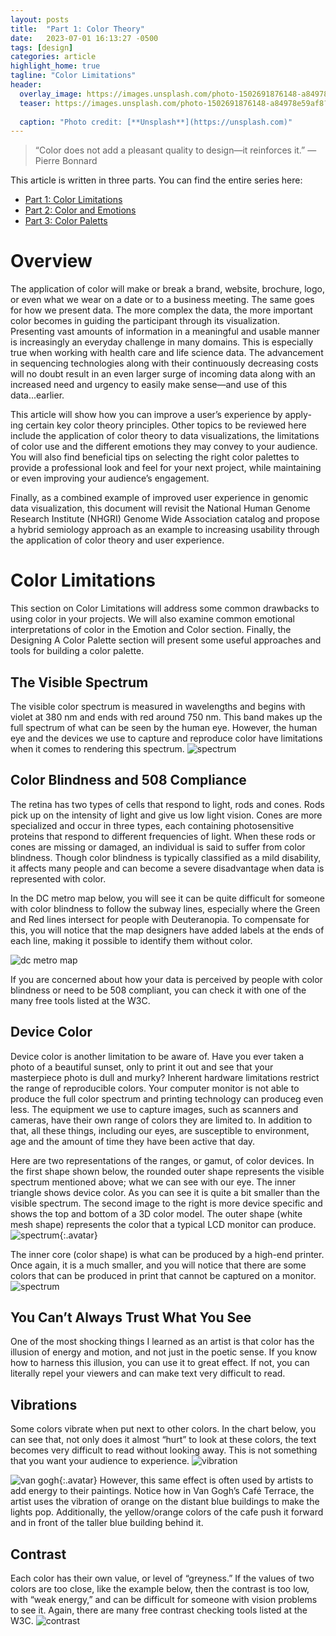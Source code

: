 ```yaml
---
layout: posts
title:  "Part 1: Color Theory"
date:   2023-07-01 16:13:27 -0500
tags: [design]
categories: article
highlight_home: true
tagline: "Color Limitations"
header:
  overlay_image: https://images.unsplash.com/photo-1502691876148-a84978e59af8?ixlib=rb-4.0.3&ixid=M3wxMjA3fDB8MHxwaG90by1wYWdlfHx8fGVufDB8fHx8fA%3D%3D&auto=format&fit=crop&w=1470&q=80
  teaser: https://images.unsplash.com/photo-1502691876148-a84978e59af8?ixlib=rb-4.0.3&ixid=M3wxMjA3fDB8MHxwaG90by1wYWdlfHx8fGVufDB8fHx8fA%3D%3D&auto=format&fit=crop&w=1470&q=80
  
  caption: "Photo credit: [**Unsplash**](https://unsplash.com)"
---
```


>“Color does not add a pleasant quality to design—it reinforces it.”
— Pierre Bonnard

This article is written in three parts. You can find the entire series here:
* [Part 1: Color Limitations]()
* [Part 2: Color and Emotions]()
* [Part 3: Color Paletts]()

# Overview
The application of color will make or break a brand, website, brochure, logo, or even what we wear on a date or to a business meeting. The same goes for how we present data. The more complex the data, the more important color becomes in guiding the participant through its visualization.
Presenting vast amounts of information in a meaningful and usable manner is increasingly an everyday challenge in many domains. This is especially true when working with health care and life science data. The advancement in sequencing technologies along with their continuously decreasing costs will no doubt result in an even larger surge of incoming data along with an increased need and urgency to easily make sense—and use of this data...earlier.

This article will show how you can improve a user’s experience by apply-
ing certain key color theory principles. Other topics to be reviewed here include the application of color theory to data visualizations, the limitations of color use and the different emotions they may convey to your audience.
You will also find beneficial tips on selecting the right color palettes to provide a professional look and feel for your next project, while maintaining or even improving your audience’s engagement.

Finally, as a combined example of improved user experience in genomic data visualization, this document will revisit the National Human Genome Research Institute (NHGRI) Genome Wide Association catalog and propose a hybrid semiology approach as an example to increasing usability through the application of color theory and user experience.

# Color Limitations
This section on Color Limitations will address some common drawbacks to using color in your projects. We will also examine common emotional interpretations of color in the Emotion and Color section. Finally, the Designing A Color Palette section will present some useful approaches and tools for building a color palette.

## The Visible Spectrum
The visible color spectrum is measured in wavelengths and begins with violet at 380 nm and ends with red around 750 nm. This band makes up the full spectrum of what can be seen by the human eye. However, the human eye and the devices we use to capture and reproduce color have limitations when it comes to rendering this spectrum.
![spectrum](/assets/images/spectrum.png)

## Color Blindness and 508 Compliance
The retina has two types of cells that respond to light, rods and cones. Rods pick up on the intensity of light and give
us low light vision. Cones are more specialized and occur in three types, each containing photosensitive proteins that respond to different frequencies of light. When these rods or cones are missing or damaged, an individual is said to suffer from color blindness. Though color blindness is typically classified as a mild disability, it affects many people and can become a severe disadvantage when data is represented with color.

In the DC metro map below, you will see it can be quite difficult for someone with color blindness to follow the subway lines, especially where the Green and Red lines intersect for people with Deuteranopia. To compensate for this, you will notice that the map designers have added labels at the ends of each line, making it possible to identify them without color.

![dc metro map](/assets/images/dc_metro.png)

If you are concerned about how your data is perceived by people with color blindness or need to be 508 compliant, you can check it with one of the many free tools listed at the W3C.

## Device Color
Device color is another limitation to be aware of. Have you ever taken a photo of a beautiful sunset, only to print it out and see that your masterpiece photo is dull and murky?
Inherent hardware limitations restrict the range
of reproducible colors. Your computer monitor is not able to produce the full color spectrum and printing technology can produceg even less. The equipment we use to capture images, such as scanners and cameras, have their own range of colors they are limited to. In addition to that, all these things, including our eyes, are susceptible to environment, age and the amount of time they have been active that day.



Here are two representations of the ranges, or gamut, of color devices. In the first shape shown below, the rounded outer shape represents the visible spectrum mentioned above; what we can see with our eye. The inner triangle shows device color. As you can see it is quite a bit smaller than the visible spectrum. The second image to the right is more device specific and shows the top and bottom of a 3D color model. The outer shape (white mesh shape) represents the color that a typical LCD monitor can produce.
![spectrum](/assets/images/spectrum3.png){:.avatar} 

The inner core (color shape) is what can be produced by a high-end printer. Once again, it is a much smaller, and you will notice that there are some
colors that can be produced in print that cannot be captured on a monitor.
![spectrum](/assets/images/spectrum2.png) 


## You Can’t Always Trust What You See
One of the most shocking things I learned as an artist is that color has the illusion of energy and motion, and not just in the poetic sense. If you know how to harness this illusion, you can use it to great effect. If not, you can literally repel your viewers and can make text very difficult to read.

## Vibrations
Some colors vibrate when put next to other colors. In the chart below, you can see that, not only does it almost “hurt” to look at these colors, the text becomes very difficult to read without looking away. This is not something that you want your audience to experience.
![vibration](/assets/images/vibration.png)

![van gogh](/assets/images/vangogh.png){:.avatar} 
However, this same effect is often used by artists to add energy to their paintings.
Notice how in Van Gogh’s Café Terrace, the artist uses the vibration of orange on the distant blue buildings to make the lights pop. Additionally, the yellow/orange colors
of the cafe push it forward and in front of the taller blue building behind it.

## Contrast
Each color has their own value, or level of “greyness.” If the values of two colors are too close, like the example below, then the contrast is too low, with
“weak energy,” and can be difficult for someone with vision problems to see it. Again, there are many free contrast checking tools listed at the W3C.
![contrast](/assets/images/contrast.png) 
